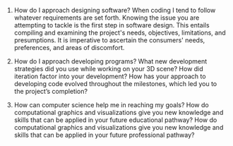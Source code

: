 1. How do I approach designing software?
   When coding I tend to follow whatever requirements are set forth. Knowing the issue
   you are attempting to tackle is the first step in software design. This entails compiling
   and examining the project's needs, objectives, limitations, and presumptions. It is
   imperative to ascertain the consumers' needs, preferences, and areas of discomfort.
   
2. How do I approach developing programs?
What new development strategies did you use while working on your 3D scene?
How did iteration factor into your development?
How has your approach to developing code evolved throughout the milestones, which led you to the project’s completion?
4. How can computer science help me in reaching my goals?
How do computational graphics and visualizations give you new knowledge and skills that can be applied in your future educational pathway?
How do computational graphics and visualizations give you new knowledge and skills that can be applied in your future professional pathway?
